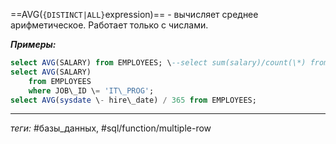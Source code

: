 ==AVG(`{DISTINCT|ALL}`expression)== - вычисляет среднее арифметическое. Работает только с числами.

***Примеры:***
```sql
select AVG(SALARY) from EMPLOYEES; \--select sum(salary)/count(\*) from EMPLOYEES;  
select AVG(SALARY)  
    from EMPLOYEES  
    where JOB\_ID \= 'IT\_PROG';  
select AVG(sysdate \- hire\_date) / 365 from EMPLOYEES;
```
---
*теги:* #базы_данных, #sql/function/multiple-row 